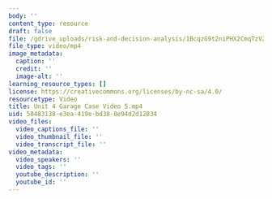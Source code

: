 ```yaml
---
body: ''
content_type: resource
draft: false
file: /gdrive_uploads/risk-and-decision-analysis/1BcqzG9t2niPHX2CmqTzVZyTBiPOVCTgz/unit-4-garage-case-video-5.mp4
file_type: video/mp4
image_metadata:
  caption: ''
  credit: ''
  image-alt: ''
learning_resource_types: []
license: https://creativecommons.org/licenses/by-nc-sa/4.0/
resourcetype: Video
title: Unit 4 Garage Case Video 5.mp4
uid: 58483138-e3ea-419e-bd38-8e94d2d12834
video_files:
  video_captions_file: ''
  video_thumbnail_file: ''
  video_transcript_file: ''
video_metadata:
  video_speakers: ''
  video_tags: ''
  youtube_description: ''
  youtube_id: ''
---
```

